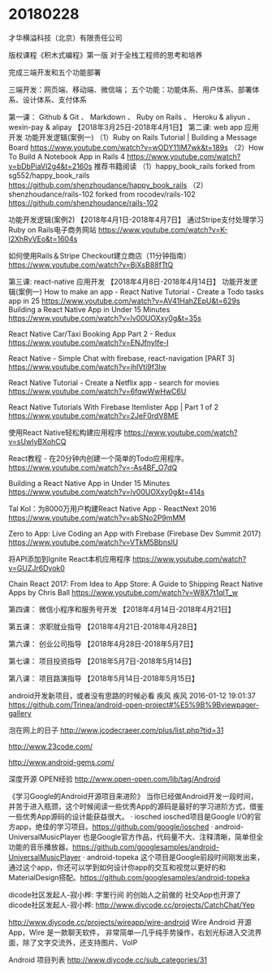 # 20180228

才华横溢科技（北京）有限责任公司

版权课程《积木式编程》第一版
对于全栈工程师的思考和培养

完成三端开发和五个功能部署

三端开发：网页端、移动端、微信端；
五个功能：功能体系、用户体系、部署体系、设计体系、支付体系

第一课： Github & Git 、 Markdown 、 Ruby on Rails 、 Heroku & aliyun 、wexin-pay & alipay
【2018年3月25日-2018年4月1日】
第二课:  web app 应用开发
功能开发逻辑(案例一)
（1）Ruby on Rails Tutorial | Building a Message Board
https://www.youtube.com/watch?v=wODY11lM7wk&t=189s
（2）How To Build A Notebook App in Rails 4
https://www.youtube.com/watch?v=bDbPiaVl2g4&t=2160s
推荐书籍阅读
（1）happy_book_rails forked from sg552/happy_book_rails
https://github.com/shenzhoudance/happy_book_rails
（2）shenzhoudance/rails-102 forked from rocodev/rails-102
https://github.com/shenzhoudance/rails-102


功能开发逻辑(案例2)
【2018年4月1日-2018年4月7日】
通过Stripe支付处理学习Ruby on Rails电子商务网站
https://www.youtube.com/watch?v=K-l2XhRyVEo&t=1604s

如何使用Rails＆Stripe Checkout建立商店（11分钟指南）
https://www.youtube.com/watch?v=BjXsB88fTtQ



第三课:  react-native 应用开发
【2018年4月8日-2018年4月14日】
功能开发逻辑(案例一)
How to make an app - React Native Tutorial - Create a Todo tasks app in 25
https://www.youtube.com/watch?v=AV41HahZEpU&t=629s
Building a React Native App in Under 15 Minutes
https://www.youtube.com/watch?v=lv00UOXxy0g&t=35s

React Native Car/Taxi Booking App Part 2 - Redux
https://www.youtube.com/watch?v=ENJfnyIfe-I

React Native - Simple Chat with firebase, react-navigation [PART 3]
https://www.youtube.com/watch?v=jhIVti9f3Iw

React Native Tutorial - Create a Netflix app - search for movies
https://www.youtube.com/watch?v=6fqwWwHwC6U

React Native Tutorials With Firebase Itemlister App | Part 1 of 2
https://www.youtube.com/watch?v=2JeF0rdV8ME

使用React Native轻松构建应用程序
https://www.youtube.com/watch?v=sUwIyBXohCQ

React教程 - 在20分钟内创建一个简单的Todo应用程序。
https://www.youtube.com/watch?v=-As4BF_O7dQ

Building a React Native App in Under 15 Minutes
https://www.youtube.com/watch?v=lv00UOXxy0g&t=414s

Tal Kol：为8000万用户构建React Native App - ReactNext 2016
https://www.youtube.com/watch?v=abSNo2P9mMM

Zero to App: Live Coding an App with Firebase (Firebase Dev Summit 2017)
https://www.youtube.com/watch?v=VTkM5BbnslU

将API添加到Ignite React本机应用程序
https://www.youtube.com/watch?v=GUZJr6Dyok0

Chain React 2017: From Idea to App Store: A Guide to Shipping React Native Apps by Chris Ball
https://www.youtube.com/watch?v=W8X7t1qlT_w

第四课： 微信小程序和服务号开发
【2018年4月14日-2018年4月21日】

第五课： 求职就业指导
【2018年4月21日-2018年4月28日】

第六课： 创业公司指导
【2018年4月28日-2018年5月7日】

第七课： 项目投资指导
【2018年5月7日-2018年5月14日】

第八课： 项目路演指导
【2018年5月14日-2018年5月15日】


android开发新项目，或者没有思路的时候必看
疾风 疾风 2016-01-12 19:01:37
https://github.com/Trinea/android-open-project#%E5%9B%9Bviewpager-gallery

泡在网上的日子
http://www.jcodecraeer.com/plus/list.php?tid=31

http://www.23code.com/

http://www.android-gems.com/

深度开源 OPEN经验
http://www.open-open.com/lib/tag/Android

《学习Google的Android开源项目来进阶》
当你已经做Android开发一段时间，并苦于进入瓶颈，这个时候阅读一些优秀App的源码是最好的学习进阶方式，借鉴一些优秀App源码的设计能获益很大。
        ·	iosched
iosched项目是Google I/O的官方app，绝佳的学习项目。https://github.com/google/iosched
        ·	android-UniversalMusicPlayer
也是Google官方作品，代码量不大、注释清晰，简单但全功能的音乐播放器。https://github.com/googlesamples/android-UniversalMusicPlayer
        ·	android-topeka
这个项目是Google前段时间刚发出来，通过这个app，你还可以学到如何设计你app的交互和视觉以更好的和MaterialDesign搭配。https://github.com/googlesamples/android-topeka



dicode社区发起人-寂小桦:
字里行间 的创始人之前做的 社交App也开源了
dicode社区发起人-寂小桦:
http://www.diycode.cc/projects/CatchChat/Yep


http://www.diycode.cc/projects/wireapp/wire-android  Wire Android 开源 App，Wire 是一款聊天软件， 非常简单—几乎纯手势操作，右划光标进入交流界面，除了文字交流外，还支持图片、VoIP



Android 项目列表
http://www.diycode.cc/sub_categories/31
